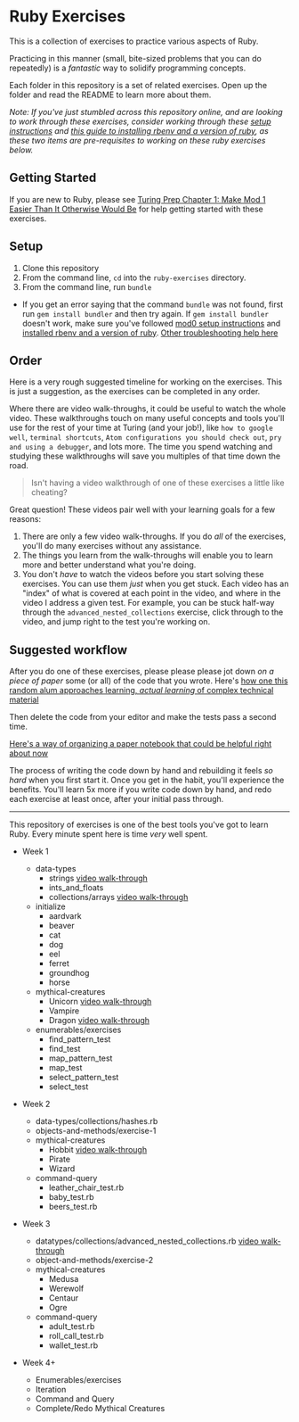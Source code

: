 # Ruby Exercises

This is a collection of exercises to practice various aspects of Ruby. 

Practicing in this manner (small, bite-sized problems that you can do repeatedly) is a _fantastic_ way to solidify programming concepts. 

Each folder in this repository is a set of related exercises. Open up the folder and read the README to learn more about them.

_Note: If you've just stumbled across this repository online, and are looking to work through these exercises, consider working through these [setup instructions](http://mod0.turing.io/setup-instructions) and [this guide to installing rbenv and a version of ruby](https://github.com/turingschool-examples/backend_module_0_capstone#environment), as these two items are pre-requisites to working on these ruby exercises below._

## Getting Started

If you are new to Ruby, please see [Turing Prep Chapter 1: Make Mod 1 Easier Than It Otherwise Would Be](https://josh.works/turing-backend-prep-01-intro) for help getting started with these exercises.

## Setup

1. Clone this repository
1. From the command line, `cd` into the `ruby-exercises` directory.
1. From the command line, run `bundle`
  * If you get an error saying that the command `bundle` was not found, first run `gem install bundler` and then try again. If `gem install bundler` doesn't work, make sure you've followed [mod0 setup instructions](http://mod0.turing.io/setup-instructions) and [installed rbenv and a version of ruby](https://github.com/turingschool-examples/backend_module_0_capstone#environment). [Other troubleshooting help here](https://josh.works/turing-backend-prep-troubleshooting-guide)

## Order

Here is a very rough suggested timeline for working on the exercises. This is just a suggestion, as the exercises can be completed in any order. 

Where there are video walk-throughs, it could be useful to watch the whole video. These walkthroughs touch on many useful concepts and tools you'll use for the rest of your time at Turing (and your job!), like `how to google well`, `terminal shortcuts`, `Atom configurations you should check out`, `pry and using a debugger`, and lots more. The time you spend watching and studying these walkthroughs will save you multiples of that time down the road.

> Isn't having a video walkthrough of one of these exercises a little like cheating?

Great question! These videos pair well with your learning goals for a few reasons:

1. There are only a few video walk-throughs. If you do _all_ of the exercises, you'll do many exercises without any assistance.
1. The things you learn from the walk-throughs will enable you to learn more and better understand what you're doing.
3. You don't _have_ to watch the videos before you start solving these exercises. You can use them _just_ when you get stuck. Each video has an "index" of what is covered at each point in the video, and where in the video I address a given test. For example, you can be stuck half-way through the `advanced_nested_collections` exercise, click through to the video, and jump right to the test you're working on. 

## Suggested workflow

After you do one of these exercises, please please please jot down _on a piece of paper_ some (or all) of the code that you wrote. Here's [how one this random alum approaches learning, _actual learning_ of complex technical material](https://josh.works/learning-how-to-learn)

Then delete the code from your editor and make the tests pass a second time.

[Here's a way of organizing a paper notebook that could be helpful right about now](https://josh.works/how-i-take-notes-aka-add-an-index-to-your-notebook)

The process of writing the code down by hand and rebuilding it feels _so hard_ when you first start it. Once you get in the habit, you'll experience the benefits. You'll learn 5x more if you write code down by hand, and redo each exercise at least once, after your initial pass through. 

----------------------------------

This repository of exercises is one of the best tools you've got to learn Ruby. Every minute spent here is time _very_ well spent. 

* Week 1
  * data-types
    * strings [video walk-through](https://youtu.be/BKqo2w0W7S0)
    * ints_and_floats
    * collections/arrays [video walk-through](https://youtu.be/RUnd1Uu0AyE)
  * initialize
    * aardvark
    * beaver
    * cat
    * dog
    * eel
    * ferret
    * groundhog
    * horse
  * mythical-creatures
    * Unicorn [video walk-through](https://youtu.be/mocwGsu41yw)
    * Vampire
    * Dragon [video walk-through](https://youtu.be/NIPerY-xuCk)
  * enumerables/exercises
    * find_pattern_test
    * find_test
    * map_pattern_test
    * map_test
    * select_pattern_test
    * select_test

* Week 2
  * data-types/collections/hashes.rb
  * objects-and-methods/exercise-1
  * mythical-creatures
    * Hobbit [video walk-through](https://youtu.be/uYGS-DCNR-0)
    * Pirate
    * Wizard
  * command-query
    * leather_chair_test.rb
    * baby_test.rb
    * beers_test.rb

* Week 3
  * datatypes/collections/advanced_nested_collections.rb [video walk-through](https://youtu.be/9AaElA4elDU)
  * object-and-methods/exercise-2
  * mythical-creatures
    * Medusa
    * Werewolf
    * Centaur
    * Ogre
  * command-query
    * adult_test.rb
    * roll_call_test.rb
    * wallet_test.rb

* Week 4+
	* Enumerables/exercises
	* Iteration
	* Command and Query
	* Complete/Redo Mythical Creatures
